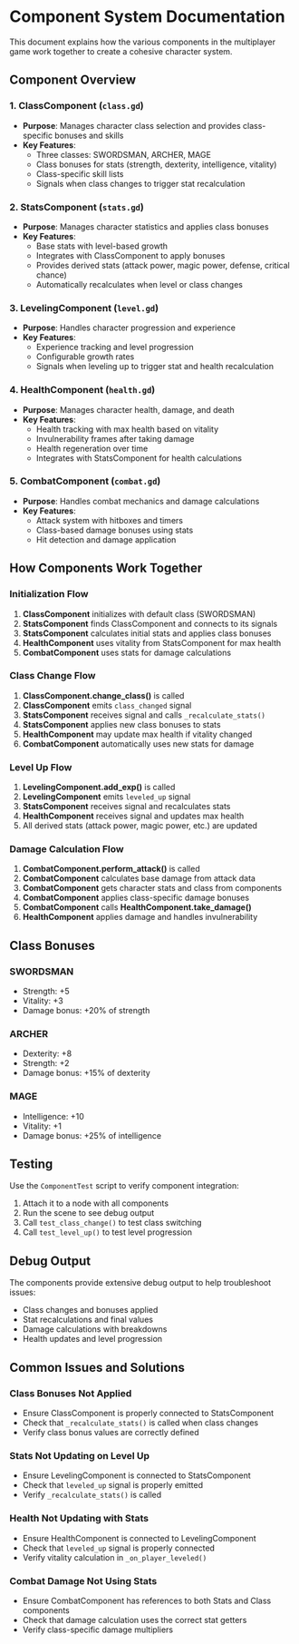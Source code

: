 # Component System Documentation

This document explains how the various components in the multiplayer game work together to create a cohesive character system.

## Component Overview

### 1. ClassComponent (`class.gd`)
- **Purpose**: Manages character class selection and provides class-specific bonuses and skills
- **Key Features**:
  - Three classes: SWORDSMAN, ARCHER, MAGE
  - Class bonuses for stats (strength, dexterity, intelligence, vitality)
  - Class-specific skill lists
  - Signals when class changes to trigger stat recalculation

### 2. StatsComponent (`stats.gd`)
- **Purpose**: Manages character statistics and applies class bonuses
- **Key Features**:
  - Base stats with level-based growth
  - Integrates with ClassComponent to apply bonuses
  - Provides derived stats (attack power, magic power, defense, critical chance)
  - Automatically recalculates when level or class changes

### 3. LevelingComponent (`level.gd`)
- **Purpose**: Handles character progression and experience
- **Key Features**:
  - Experience tracking and level progression
  - Configurable growth rates
  - Signals when leveling up to trigger stat and health recalculation

### 4. HealthComponent (`health.gd`)
- **Purpose**: Manages character health, damage, and death
- **Key Features**:
  - Health tracking with max health based on vitality
  - Invulnerability frames after taking damage
  - Health regeneration over time
  - Integrates with StatsComponent for health calculations

### 5. CombatComponent (`combat.gd`)
- **Purpose**: Handles combat mechanics and damage calculations
- **Key Features**:
  - Attack system with hitboxes and timers
  - Class-based damage bonuses using stats
  - Hit detection and damage application

## How Components Work Together

### Initialization Flow
1. **ClassComponent** initializes with default class (SWORDSMAN)
2. **StatsComponent** finds ClassComponent and connects to its signals
3. **StatsComponent** calculates initial stats and applies class bonuses
4. **HealthComponent** uses vitality from StatsComponent for max health
5. **CombatComponent** uses stats for damage calculations

### Class Change Flow
1. **ClassComponent.change_class()** is called
2. **ClassComponent** emits `class_changed` signal
3. **StatsComponent** receives signal and calls `_recalculate_stats()`
4. **StatsComponent** applies new class bonuses to stats
5. **HealthComponent** may update max health if vitality changed
6. **CombatComponent** automatically uses new stats for damage

### Level Up Flow
1. **LevelingComponent.add_exp()** is called
2. **LevelingComponent** emits `leveled_up` signal
3. **StatsComponent** receives signal and recalculates stats
4. **HealthComponent** receives signal and updates max health
5. All derived stats (attack power, magic power, etc.) are updated

### Damage Calculation Flow
1. **CombatComponent.perform_attack()** is called
2. **CombatComponent** calculates base damage from attack data
3. **CombatComponent** gets character stats and class from components
4. **CombatComponent** applies class-specific damage bonuses
5. **CombatComponent** calls **HealthComponent.take_damage()**
6. **HealthComponent** applies damage and handles invulnerability

## Class Bonuses

### SWORDSMAN
- Strength: +5
- Vitality: +3
- Damage bonus: +20% of strength

### ARCHER
- Dexterity: +8
- Strength: +2
- Damage bonus: +15% of dexterity

### MAGE
- Intelligence: +10
- Vitality: +1
- Damage bonus: +25% of intelligence

## Testing

Use the `ComponentTest` script to verify component integration:
1. Attach it to a node with all components
2. Run the scene to see debug output
3. Call `test_class_change()` to test class switching
4. Call `test_level_up()` to test level progression

## Debug Output

The components provide extensive debug output to help troubleshoot issues:
- Class changes and bonuses applied
- Stat recalculations and final values
- Damage calculations with breakdowns
- Health updates and level progression

## Common Issues and Solutions

### Class Bonuses Not Applied
- Ensure ClassComponent is properly connected to StatsComponent
- Check that `_recalculate_stats()` is called when class changes
- Verify class bonus values are correctly defined

### Stats Not Updating on Level Up
- Ensure LevelingComponent is connected to StatsComponent
- Check that `leveled_up` signal is properly emitted
- Verify `_recalculate_stats()` is called

### Health Not Updating with Stats
- Ensure HealthComponent is connected to LevelingComponent
- Check that `leveled_up` signal is properly connected
- Verify vitality calculation in `_on_player_leveled()`

### Combat Damage Not Using Stats
- Ensure CombatComponent has references to both Stats and Class components
- Check that damage calculation uses the correct stat getters
- Verify class-specific damage multipliers

